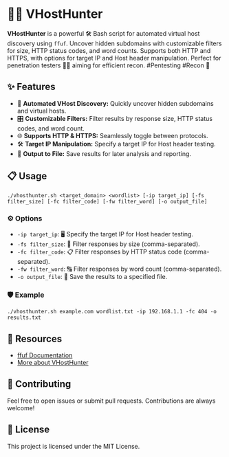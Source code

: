 # 🕵️‍♂️ VHostHunter

**VHostHunter** is a powerful 🛠️ Bash script for automated virtual host discovery using `ffuf`. Uncover hidden subdomains with customizable filters for size, HTTP status codes, and word counts. Supports both HTTP and HTTPS, with options for target IP and Host header manipulation. Perfect for penetration testers 🕵️‍♂️ aiming for efficient recon. #Pentesting #Recon 🚀

## ✨ Features

- 🚀 **Automated VHost Discovery:** Quickly uncover hidden subdomains and virtual hosts.
- 🎛️ **Customizable Filters:** Filter results by response size, HTTP status codes, and word count.
- 🌐 **Supports HTTP & HTTPS:** Seamlessly toggle between protocols.
- 🛠️ **Target IP Manipulation:** Specify a target IP for Host header testing.
- 💾 **Output to File:** Save results for later analysis and reporting.

## 📋 Usage

```
./vhosthunter.sh <target_domain> <wordlist> [-ip target_ip] [-fs filter_size] [-fc filter_code] [-fw filter_word] [-o output_file]
```

### ⚙️ Options

- `-ip target_ip`: 🖥️ Specify the target IP for Host header testing.
- `-fs filter_size`: 📏 Filter responses by size (comma-separated).
- `-fc filter_code`: 📋 Filter responses by HTTP status code (comma-separated).
- `-fw filter_word`: 🔠 Filter responses by word count (comma-separated).
- `-o output_file`: 💾 Save the results to a specified file.

### 🛡️ Example

```
./vhosthunter.sh example.com wordlist.txt -ip 192.168.1.1 -fc 404 -o results.txt
```

## 🔗 Resources

- [ffuf Documentation](https://github.com/ffuf/ffuf)
- [More about VHostHunter](https://github.com/WildWestCyberSecurity/VHostHunter)

## 🙌 Contributing

Feel free to open issues or submit pull requests. Contributions are always welcome!

## 📝 License

This project is licensed under the MIT License.
